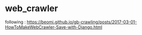 # web_crawler
following : https://beomi.github.io/gb-crawling/posts/2017-03-01-HowToMakeWebCrawler-Save-with-Django.html
